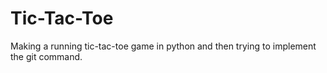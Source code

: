 # Tic-Tac-Toe
Making a running tic-tac-toe game in python and then trying to implement the git command.
